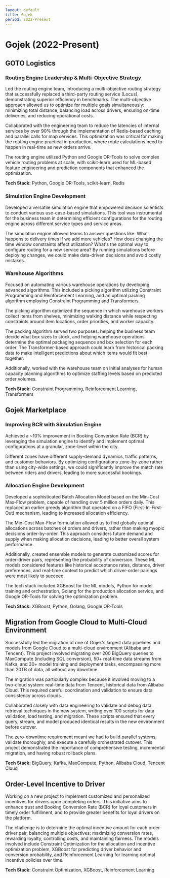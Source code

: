 ```yaml
---
layout: default
title: Gojek
period: 2022-Present
---
```


# Gojek (2022-Present)

## GOTO Logistics

### Routing Engine Leadership & Multi-Objective Strategy

Led the routing engine team, introducing a multi-objective routing strategy that successfully replaced a third-party routing service (Locus), demonstrating superior efficiency in benchmarks. The multi-objective approach allowed us to optimize for multiple goals simultaneously: minimizing total distance, balancing load across drivers, ensuring on-time deliveries, and reducing operational costs.

Collaborated with the engineering team to reduce the latencies of internal services by over 90% through the implementation of Redis-based caching and parallel calls for map services. This optimization was critical for making the routing engine practical in production, where route calculations need to happen in real-time as new orders arrive.

The routing engine utilized Python and Google OR-Tools to solve complex vehicle routing problems at scale, with scikit-learn used for ML-based feature engineering and prediction components that enhanced the optimization.

**Tech Stack:** Python, Google OR-Tools, scikit-learn, Redis

### Simulation Engine Development

Developed a versatile simulation engine that empowered decision scientists to conduct various use-case-based simulations. This tool was instrumental for the business team in determining efficient configurations for the routing engine across different service types and service areas.

The simulation engine allowed teams to answer questions like: What happens to delivery times if we add more vehicles? How does changing the time window constraints affect utilization? What's the optimal way to configure routing for a new service area? By running simulations before deploying changes, we could make data-driven decisions and avoid costly mistakes.

### Warehouse Algorithms

Focused on automating various warehouse operations by developing advanced algorithms. This included a picking algorithm utilizing Constraint Programming and Reinforcement Learning, and an optimal packing algorithm employing Constraint Programming and Transformers.

The picking algorithm optimized the sequence in which warehouse workers collect items from shelves, minimizing walking distance while respecting constraints around item locations, order priorities, and worker capacity.

The packing algorithm served two purposes: helping the business team decide what box sizes to stock, and helping warehouse operations determine the optimal packaging sequence and box selection for each order. The Transformer-based approach could learn from historical packing data to make intelligent predictions about which items would fit best together.

Additionally, worked with the warehouse team on initial analyses for human capacity planning algorithms to optimize staffing levels based on predicted order volumes.

**Tech Stack:** Constraint Programming, Reinforcement Learning, Transformers

## Gojek Marketplace

### Improving BCR with Simulation Engine

Achieved a ~10% improvement in Booking Conversion Rate (BCR) by leveraging the simulation engine to identify and implement optimal configurations at a granular, zone-level within the city.

Different zones have different supply-demand dynamics, traffic patterns, and customer behaviors. By optimizing configurations zone-by-zone rather than using city-wide settings, we could significantly improve the match rate between riders and drivers, leading to more successful bookings.

### Allocation Engine Development

Developed a sophisticated Batch Allocation Model based on the Min-Cost Max-Flow problem, capable of handling over 5 million orders daily. This replaced an earlier greedy algorithm that operated on a FIFO (First-In-First-Out) mechanism, leading to increased allocation efficiency.

The Min-Cost Max-Flow formulation allowed us to find globally optimal allocations across batches of orders and drivers, rather than making myopic decisions order-by-order. This approach considers future demand and supply when making allocation decisions, leading to better overall system performance.

Additionally, created ensemble models to generate customized scores for order-driver pairs, representing the probability of conversion. These ML models considered features like historical acceptance rates, distance, driver preferences, and real-time context to predict which driver-order pairings were most likely to succeed.

The tech stack included XGBoost for the ML models, Python for model training and orchestration, Golang for the production allocation service, and Google OR-Tools for solving the optimization problem.

**Tech Stack:** XGBoost, Python, Golang, Google OR-Tools

## Migration from Google Cloud to Multi-Cloud Environment

Successfully led the migration of one of Gojek's largest data pipelines and models from Google Cloud to a multi-cloud environment (Alibaba and Tencent). This project involved migrating over 200 BigQuery queries to MaxCompute (including SQL conversion), 50+ real-time data streams from Kafka, and 30+ model training and deployment tasks, encompassing more than 20TB of data, all without any downtime.

The migration was particularly complex because it involved moving to a two-cloud system: real-time data from Tencent, historical data from Alibaba Cloud. This required careful coordination and validation to ensure data consistency across clouds.

Collaborated closely with data engineering to validate and debug data retrieval techniques in the new system, writing over 100 scripts for data validation, load testing, and migration. These scripts ensured that every query, stream, and model produced identical results in the new environment before cutover.

The zero-downtime requirement meant we had to build parallel systems, validate thoroughly, and execute a carefully orchestrated cutover. This project demonstrated the importance of comprehensive testing, incremental migration, and having robust rollback plans.

**Tech Stack:** BigQuery, Kafka, MaxCompute, Python, Alibaba Cloud, Tencent Cloud

## Order-Level Incentive to Driver

Working on a new project to implement customized and personalized incentives for drivers upon completing orders. This initiative aims to enhance trust and Booking Conversion Rate (BCR) for loyal customers in timely order fulfillment, and to provide greater benefits for loyal drivers on the platform.

The challenge is to determine the optimal incentive amount for each order-driver pair, balancing multiple objectives: maximizing conversion rates, rewarding loyalty, controlling costs, and maintaining fairness. The models involved include Constraint Optimization for the allocation and incentive optimization problem, XGBoost for predicting driver behavior and conversion probability, and Reinforcement Learning for learning optimal incentive policies over time.

**Tech Stack:** Constraint Optimization, XGBoost, Reinforcement Learning
